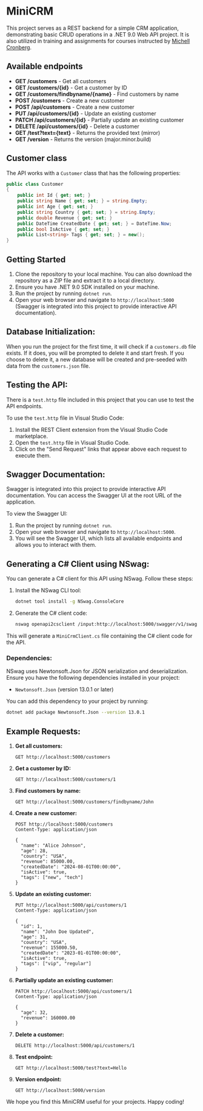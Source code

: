 # MiniCRM

This project serves as a REST backend for a simple CRM application, demonstrating basic CRUD operations in a .NET 9.0 Web API project. It is also utilized in training and assignments for courses instructed by [Michell Cronberg](https://mcronberg.github.io/bogenomcsharp/diverse/ommichell.html).

## Available endpoints

- **GET /customers** - Get all customers
- **GET /customers/{id}** - Get a customer by ID
- **GET /customers/findbyname/{name}** - Find customers by name
- **POST /customers** - Create a new customer
- **POST /api/customers** - Create a new customer
- **PUT /api/customers/{id}** - Update an existing customer
- **PATCH /api/customers/{id}** - Partially update an existing customer
- **DELETE /api/customers/{id}** - Delete a customer
- **GET /test?text={text}** - Returns the provided text (mirror)
- **GET /version** - Returns the version (major.minor.build)

## Customer class

The API works with a `Customer` class that has the following properties:

```csharp
public class Customer
{
    public int Id { get; set; }
    public string Name { get; set; } = string.Empty;
    public int Age { get; set; }
    public string Country { get; set; } = string.Empty;
    public double Revenue { get; set; }
    public DateTime CreatedDate { get; set; } = DateTime.Now;
    public bool IsActive { get; set; }
    public List<string> Tags { get; set; } = new();
}
```

## Getting Started

1. Clone the repository to your local machine. You can also download the repository as a ZIP file and extract it to a local directory.
2. Ensure you have .NET 9.0 SDK installed on your machine.
3. Run the project by running `dotnet run`.
4. Open your web browser and navigate to `http://localhost:5000` (Swagger is integrated into this project to provide interactive API documentation).

## Database Initialization:

When you run the project for the first time, it will check if a `customers.db` file exists. If it does, you will be prompted to delete it and start fresh. If you choose to delete it, a new database will be created and pre-seeded with data from the `customers.json` file.

## Testing the API:

There is a `test.http` file included in this project that you can use to test the API endpoints.

To use the `test.http` file in Visual Studio Code:
1. Install the REST Client extension from the Visual Studio Code marketplace.
2. Open the `test.http` file in Visual Studio Code.
3. Click on the "Send Request" links that appear above each request to execute them.

## Swagger Documentation:

Swagger is integrated into this project to provide interactive API documentation. You can access the Swagger UI at the root URL of the application.

To view the Swagger UI:
1. Run the project by running `dotnet run`.
2. Open your web browser and navigate to `http://localhost:5000`.
3. You will see the Swagger UI, which lists all available endpoints and allows you to interact with them.

## Generating a C# Client using NSwag:

You can generate a C# client for this API using NSwag. Follow these steps:

1. Install the NSwag CLI tool:
   ```sh
   dotnet tool install -g NSwag.ConsoleCore
   ```

2. Generate the C# client code:
   ```sh
   nswag openapi2csclient /input:http://localhost:5000/swagger/v1/swagger.json /output:MiniCrmClient.cs
   ```

This will generate a `MiniCrmClient.cs` file containing the C# client code for the API.

### Dependencies:

NSwag uses Newtonsoft.Json for JSON serialization and deserialization. Ensure you have the following dependencies installed in your project:

- `Newtonsoft.Json` (version 13.0.1 or later)

You can add this dependency to your project by running:
```sh
dotnet add package Newtonsoft.Json --version 13.0.1
```


## Example Requests:

1. **Get all customers:**
   ```http
   GET http://localhost:5000/customers
   ```

2. **Get a customer by ID:**
   ```http
   GET http://localhost:5000/customers/1
   ```

3. **Find customers by name:**
   ```http
   GET http://localhost:5000/customers/findbyname/John
   ```

4. **Create a new customer:**
   ```http
   POST http://localhost:5000/customers
   Content-Type: application/json

   {
     "name": "Alice Johnson",
     "age": 28,
     "country": "USA",
     "revenue": 85000.00,
     "createdDate": "2024-08-01T00:00:00",
     "isActive": true,
     "tags": ["new", "tech"]
   }
   ```

5. **Update an existing customer:**
   ```http
   PUT http://localhost:5000/api/customers/1
   Content-Type: application/json

   {
     "id": 1,
     "name": "John Doe Updated",
     "age": 31,
     "country": "USA",
     "revenue": 155000.50,
     "createdDate": "2023-01-01T00:00:00",
     "isActive": true,
     "tags": ["vip", "regular"]
   }
   ```

6. **Partially update an existing customer:**
   ```http
   PATCH http://localhost:5000/api/customers/1
   Content-Type: application/json

   {
     "age": 32,
     "revenue": 160000.00
   }
   ```

7. **Delete a customer:**
   ```http
   DELETE http://localhost:5000/api/customers/1
   ```

8. **Test endpoint:**
   ```http
   GET http://localhost:5000/test?text=Hello
   ```

9. **Version endpoint:**
   ```http
   GET http://localhost:5000/version
   ```

We hope you find this MiniCRM useful for your projects. Happy coding!

